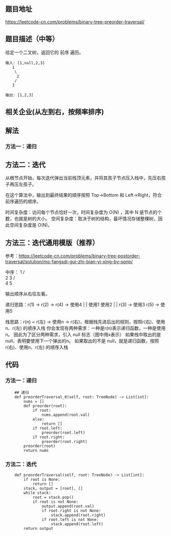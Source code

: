 ## 题目地址
<https://leetcode-cn.com/problems/binary-tree-preorder-traversal/>

## 题目描述（中等）
给定一个二叉树，返回它的 前序 遍历。
```
输入: [1,null,2,3]  
   1
    \
     2
    /
   3 

输出: [1,2,3]
```
## 相关企业(从左到右，按频率排序)


## 解法
### 方法一：递归


## 方法二：迭代
从根节点开始，每次迭代弹出当前栈顶元素，并将其孩子节点压入栈中，先压右孩子再压左孩子。

在这个算法中，输出到最终结果的顺序按照 Top->Bottom 和 Left->Right，符合前序遍历的顺序。

时间复杂度：访问每个节点恰好一次，时间复杂度为 O(N) ，其中 N 是节点的个数，也就是树的大小。
空间复杂度：取决于树的结构，最坏情况存储整棵树，因此空间复杂度是 O(N)。

## 方法三：迭代通用模版（推荐）

参考：https://leetcode-cn.com/problems/binary-tree-postorder-traversal/solution/mo-fangsdi-gui-zhi-bian-yi-xing-by-sonp/

 中序：
             1
            / \
           2   3
          / \
         4   5
         
 输出顺序从右往左看。
 
 递归思路：r(1) -> r(2)       ->      r(4)     ->    使用4
                   |                 |
                  使用1              使用2
                   |                 |
                r(3) -> 使用3      r(5) -> 使用5

 栈思路：r(n) = r(左) -> 使用n -> r(右)，根据栈先进后出的规则，按照r(右)、使用n、r(左) 的顺序入栈
            你会发现有两种需求：一种是r(n)表示递归函数，一种是使用n。
            因此为了区分两种需求，引入 null 标志（图中用x表示）
            如果栈中取出的是 null，表明要使用下一个弹出的n。
            如果取出的不是 null，就是递归函数，按照r(右)、使用n、r(左) 的顺序入栈

## 代码

### 方法一：递归
```
    ## 递归
    def preorderTraversal_0(self, root: TreeNode) -> List[int]:
        nums = []
        def preorder(root):
            if root:
                nums.append(root.val)
            else:
                return []
            if root.left:
                preorder(root.left)
            if root.right:
                preorder(root.right)
        preorder(root)
        return nums
```

### 方法二：迭代
```
    def preorderTraversal(self, root: TreeNode) -> List[int]:
        if root is None:
            return []
        stack, output = [root], []
        while stack:
            root = stack.pop()
            if root is not None:
                output.append(root.val)
                if root.right is not None:
                    stack.append(root.right)
                if root.left is not None:
                    stack.append(root.left)
        return output
```